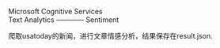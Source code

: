 Microsoft Cognitive Services <br />
Text Analytics ———— Sentiment<br />

爬取usatoday的新闻，进行文章情感分析，结果保存在result.json.
